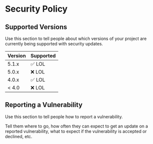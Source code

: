# Security Policy

## Supported Versions

Use this section to tell people about which versions of your project are
currently being supported with security updates.

| Version | Supported          |
| ------- | ------------------ |
| 5.1.x   | :white_check_mark: LOL |
| 5.0.x   | :x:                LOL|
| 4.0.x   | :white_check_mark: LOL|
| < 4.0   | :x:                LOL|

## Reporting a Vulnerability

Use this section to tell people how to report a vulnerability.

Tell them where to go, how often they can expect to get an update on a
reported vulnerability, what to expect if the vulnerability is accepted or
declined, etc.
